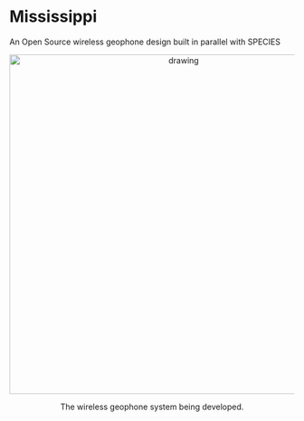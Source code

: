 # Mississippi

An Open Source wireless geophone design built in parallel with SPECIES

<p align="center">
<img src="../../media/Missouri.jpg" alt="drawing" width="600"/>
</p>
<p align="center">
The wireless geophone system being developed.
</p>


